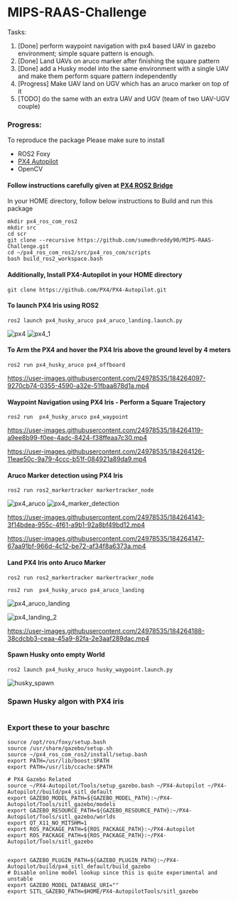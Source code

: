 # MIPS-RAAS-Challenge

Tasks:

1) [Done] perform waypoint navigation with px4 based UAV in gazebo environment; simple square pattern is enough. 
2) [Done] Land UAVs on aruco marker after finishing the square pattern 
3) [Done] add a Husky model into the same environment with a single UAV and make them perform square pattern independently 
4) [Progress] Make UAV land on UGV which has an aruco marker on top of it
5) [TODO] do the same with an extra UAV and UGV (team of two UAV-UGV couple)


### Progress:

To reproduce the package Please make sure to install 
- ROS2 Foxy
- [PX4 Autopilot](https://docs.px4.io/main/en/ros/ros2_comm.html)
- OpenCV

#### Follow instructions carefully given at [PX4 ROS2 Bridge](https://docs.px4.io/main/en/ros/ros2_comm.html)

In your HOME directory, follow below instructions to Build and run this package
```
mkdir px4_ros_com_ros2
mkdir src
cd scr
git clone --recursive https://github.com/sumedhreddy90/MIPS-RAAS-Challenge.git
cd ~/px4_ros_com_ros2/src/px4_ros_com/scripts
bash build_ros2_workspace.bash

```
#### Additionally, Install PX4-Autopilot in your HOME directory

```
git clone https://github.com/PX4/PX4-Autopilot.git
```

#### To launch PX4 Iris using ROS2 

```
ros2 launch px4_husky_aruco px4_aruco_landing.launch.py 
```
![px4](https://user-images.githubusercontent.com/24978535/184264010-cb92ef4c-6f15-4494-b49e-ed87ea7e7304.png)
![px4_1](https://user-images.githubusercontent.com/24978535/184264062-440bfa50-34f5-4ed0-a8a6-90386dbb1c9b.png)



#### To Arm the PX4 and hover the PX4 Iris above the ground level by 4 meters

```
ros2 run px4_husky_aruco px4_offboard
```


https://user-images.githubusercontent.com/24978535/184264097-9270cb74-0355-4590-a32e-51fbaa878d1a.mp4



#### Waypoint Navigation using PX4 Iris - Perform a Square Trajectory 

```
ros2 run  px4_husky_aruco px4_waypoint
```


https://user-images.githubusercontent.com/24978535/184264119-a9ee8b99-f0ee-4adc-8424-f38ffeaa7c30.mp4


https://user-images.githubusercontent.com/24978535/184264126-11eae50c-9a79-4ccc-b51f-084921a89da9.mp4



#### Aruco Marker detection using PX4 Iris

```
ros2 run ros2_markertracker markertracker_node
```

![px4_aruco](https://user-images.githubusercontent.com/24978535/184264255-7d187041-7b45-40c5-9266-8c918cc1343f.png)
![px4_marker_detection](https://user-images.githubusercontent.com/24978535/184264469-66db8a74-119e-4338-89b6-7beb324adcdc.png)

https://user-images.githubusercontent.com/24978535/184264143-3f14bdea-955c-4f61-a9b1-92a8bf49bd12.mp4

https://user-images.githubusercontent.com/24978535/184264147-67aa91bf-966d-4c12-be72-af34f8a6373a.mp4





#### Land PX4 Iris onto Aruco Marker

```
ros2 run ros2_markertracker markertracker_node 
```
```
ros2 run  px4_husky_aruco px4_aruco_landing
```
![px4_aruco_landing](https://user-images.githubusercontent.com/24978535/184264218-8d7e26bf-6c5d-4d68-abe0-bf22e03865a9.png)

![px4_landing_2](https://user-images.githubusercontent.com/24978535/184264208-18fb669c-24d4-45af-848d-69630c28d29e.png)


https://user-images.githubusercontent.com/24978535/184264188-38cdcbb3-ceaa-45a9-82fa-2e3aaf289dac.mp4


#### Spawn Husky onto empty World
```
ros2 launch px4_husky_aruco husky_waypoint.launch.py
```
![husky_spawn](https://user-images.githubusercontent.com/24978535/184264965-8a46b844-c76e-44ec-9b2a-dfdcfacd3d6e.png)


### Spawn Husky algon with PX4 iris
```
```

### Export these to your baschrc
```
source /opt/ros/foxy/setup.bash
source /usr/share/gazebo/setup.sh
source ~/px4_ros_com_ros2/install/setup.bash
export PATH=/usr/lib/boost:$PATH
export PATH=/usr/lib/ccache:$PATH

# PX4 Gazebo Related
source ~/PX4-Autopilot/Tools/setup_gazebo.bash ~/PX4-Autopilot ~/PX4-Autopilot//build/px4_sitl_default
export GAZEBO_MODEL_PATH=${GAZEBO_MODEL_PATH}:~/PX4-Autopilot/Tools/sitl_gazebo/models
export GAZEBO_RESOURCE_PATH=${GAZEBO_RESOURCE_PATH}:~/PX4-Autopilot/Tools/sitl_gazebo/worlds
export QT_X11_NO_MITSHM=1
export ROS_PACKAGE_PATH=${ROS_PACKAGE_PATH}:~/PX4-Autopilot
export ROS_PACKAGE_PATH=${ROS_PACKAGE_PATH}:~/PX4-Autopilot/Tools/sitl_gazebo


export GAZEBO_PLUGIN_PATH=${GAZEBO_PLUGIN_PATH}:~/PX4-Autopilot/build/px4_sitl_default/build_gazebo
# Disable online model lookup since this is quite experimental and unstable
export GAZEBO_MODEL_DATABASE_URI=""
export SITL_GAZEBO_PATH=$HOME/PX4-AutopilotTools/sitl_gazebo
```
